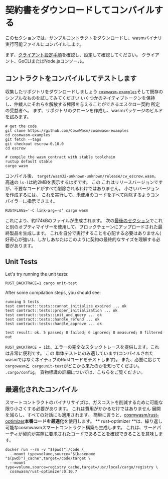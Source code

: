# 契約書をダウンロードしてコンパイルする

このセクションでは、サンプルコントラクトをダウンロードし、wasmバイナリ実行可能ファイルにコンパイルします。

まず、[クライアント設定手順](./setting-env.md)を確認し、設定して確認してください。
クライアント、GoCLIまたはNode.jsコンソール。

## コントラクトをコンパイルしてテストします

収集したリポジトリをダウンロードしましょう
[`cosmwasm-examples`](https://github.com/CosmWasm/cosmwasm-examples)そして既存のシンプルなものを試してみてください
いくつかのネイティブトークンを保持し、仲裁人にそれらを解放する権限を与えることができるエスクロー契約
所定の受益者へ。 まず、リポジトリのクローンを作成し、wasmパッケージのビルドを試みます。

```shell
# get the code
git clone https://github.com/CosmWasm/cosmwasm-examples
cd cosmwasm-examples
git fetch --tags
git checkout escrow-0.10.0
cd escrow

# compile the wasm contract with stable toolchain
rustup default stable
cargo wasm
```

コンパイル後、
`target/wasm32-unknown-unknown/release/cw_escrow.wasm`。 高速の `ls-l`は約2MBを表示するはずです。 この
これはリリースバージョンですが、不要なコードがすべて削除されるわけではありません。 小さいバージョンを作成するには、
これを実行して、未使用のコードをすべて削除するようコンパイラーに指示できます。

```shell
RUSTFLAGS='-C link-arg=-s' cargo wasm
```

これにより、約174kBのファイルが生成されます。 次の[最後のセクション](#Optimized-Compilation)でこれと別のオプティマイザーを使用して、ブロックチェーンにアップロードされた最終製品を生成します。 これを自分で実行することを心配する必要はありません(
好奇心が強い)、しかしあなたはこのように契約の最終的なサイズを理解する必要があります。

## Unit Tests

Let's try running the unit tests:

```shell
RUST_BACKTRACE=1 cargo unit-test
```

After some compilation steps, you should see:

```text
running 5 tests
test contract::tests::cannot_initialize_expired ... ok
test contract::tests::proper_initialization ... ok
test contract::tests::init_and_query ... ok
test contract::tests::handle_refund ... ok
test contract::tests::handle_approve ... ok

test result: ok. 5 passed; 0 failed; 0 ignored; 0 measured; 0 filtered out
```

`RUST_BACKTRACE = 1`は、エラーの完全なスタックトレースを提供します。これは非常に便利です。 この
単体テストにのみ適しています(コンパイルされたwasmではなくネイティブのRustコードをテストします)。 また、必要に応じて
`cargowasm`と` cargounit-test`がどこから来たのかを知ってください。
`.cargo/config`。 貨物標識の詳細については、こちらをご覧ください。

## 最適化されたコンパイル

スマートコントラクトのバイナリサイズは、ガスコストを削減するために可能な限り小さくする必要があります。 これは費用がかかるだけではありません
展開を減らし、すべての対話にも適用されます。 簡単に言うと、[cosmwasm/rust-optimizer](https://github.com/CosmWasm/rust-optimizer)**本番コードを最適化**を使用します。
** rust-optimizer **は、繰り返し可能なcosmwasmスマートコントラクト構築も生成します。
これは、サードパーティが契約が実際に要求されたコードであることを確認できることを意味します。

```shell
docker run --rm -v "$(pwd)":/code \
  --mount type=volume,source="$(basename "$(pwd)")_cache",target=/code/target \
  --mount type=volume,source=registry_cache,target=/usr/local/cargo/registry \
  cosmwasm/rust-optimizer:0.10.7
```
